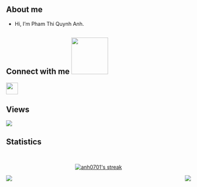 

<!-- - 👋 Hi, I’m @anh0701
- 👀 I’m interested in ...
- 🌱 I’m currently learning ...
- 💞️ I’m looking to collaborate on ...
- 📫 How to reach me ... -->

<!---
anh0701/anh0701 is a ✨ special ✨ repository because its `README.md` (this file) appears on your GitHub profile.
You can click the Preview link to take a look at your changes.
--->
<h2>About me</h2>


- Hi, I’m Pham Thi Quynh Anh. 
<!-- - I’m currently learning at Vietnam Maritime University in Haiphong, Vietnam. -->


<h2> Connect with me <img src='https://raw.githubusercontent.com/ShahriarShafin/ShahriarShafin/main/Assets/handshake.gif' width="100px"> </h2>
<!--<a href = 'https://www.linkedin.com/in/aditya-deshmukh-561a371a8'> <img width = '32px' align= 'center' src="https://raw.githubusercontent.com/rahulbanerjee26/githubAboutMeGenerator/main/icons/linked-in-alt.svg"/></a> 
<a href = 'https://www.twitter.com/NoobCoder07'> <img width = '32px' align= 'center' src="https://raw.githubusercontent.com/rahulbanerjee26/githubAboutMeGenerator/main/icons/twitter.svg"/></a> 
<a href = 'https://medium.com/@adityadeshmukh7350'> <img width = '32px' align= 'center' src="https://raw.githubusercontent.com/rahulbanerjee26/githubAboutMeGenerator/main/icons/medium.svg"/></a> 
<a href = 'http://aditya664.me/'> <img width = '32px' align= 'center' src="https://raw.githubusercontent.com/rahulbanerjee26/githubAboutMeGenerator/main/icons/portfolio.png"/></a> -->
<a href = 'https://github.com/anh0701'> <img width = '32px' align= 'center' src="https://raw.githubusercontent.com/rahulbanerjee26/githubAboutMeGenerator/main/icons/github.svg"/></a>
  
<br>


<h2>Views</h2>

<a href="https://github.com/thanhyou00">
    <img src="https://komarev.com/ghpvc/?username=anh0701">
</a> 

<br>
<h2>Statistics</h2>

<!-- |     ![Anurag's GitHub stats](https://github-readme-stats.vercel.app/api?username=anh0701&show_icons=true&theme=default)                    |    [![Top Langs](https://github-readme-stats.vercel.app/api/top-langs/?username=anh0701&layout=compact&langs_count=6)](https://github.com/anuraghazra/github-readme-stats)               | 
| --------------------- |:--------------:|  -->

       
<br>
<p align="center">
    <a href="https://github.com/anh0701/github-readme-streak-stats">
        <img title="🔥 Get streak stats for your profile at git.io/streak-stats" alt="anh0701's streak" src="https://github-readme-streak-stats.herokuapp.com/?user=anh0701&theme=black-ice&hide_border=true&stroke=0000&background=060A0CD0"/>
    </a>
</p>

<!-- [![Top Langs](https://github-readme-stats.vercel.app/api/top-langs/?username=anh0701&hide_progress=true)](https://github.com/anuraghazra/github-readme-stats) -->

<a href="https://github.com/anuraghazra/github-readme-stats">
  <img align="left" src="https://github-readme-stats.vercel.app/api?username=anh0701&count_private=true&show_icons=true" />
</a>
<a href="https://github.com/anuraghazra/github-readme-stats">
  <img align="right" src="https://github-readme-stats.vercel.app/api/top-langs/?username=anh0701&layout=compact&langs_count=8" />
</a>
 
